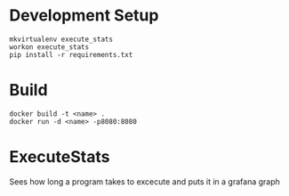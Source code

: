 # Development Setup
```shell script
mkvirtualenv execute_stats
workon execute_stats
pip install -r requirements.txt
```

# Build
```shell script
docker build -t <name> .
docker run -d <name> -p8080:8080
```

# ExecuteStats
Sees how long a program takes to excecute and puts it in a grafana graph
